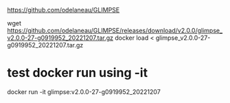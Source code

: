 https://github.com/odelaneau/GLIMPSE

wget https://github.com/odelaneau/GLIMPSE/releases/download/v2.0.0/glimpse_v2.0.0-27-g0919952_20221207.tar.gz
docker load < glimpse_v2.0.0-27-g0919952_20221207.tar.gz
# test docker run using -it
docker run -it glimpse:v2.0.0-27-g0919952_20221207